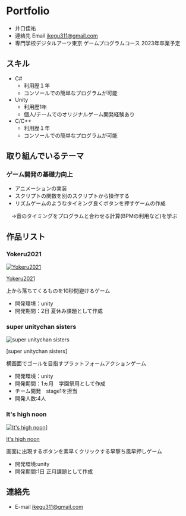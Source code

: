 # Portfolio

- 井口佳祐
- 連絡先 Email [ikegu311@gmail.com](ikegu311@gmail.com)
- 専門学校デジタルアーツ東京 ゲームプログラムコース 2023年卒業予定

## スキル
- C#
  - 利用歴１年
  - コンソールでの簡単なプログラムが可能
- Unity
  - 利用歴1年
  - 個人/チームでのオリジナルゲーム開発経験あり
- C/C++
  - 利用歴１年
  - コンソールでの簡単なプログラムが可能

## 取り組んでいるテーマ
### ゲーム開発の基礎力向上
- アニメーションの実装
- スクリプトの関数を別のスクリプトから操作する
- リズムゲームのようなタイミング良くボタンを押すゲームの作成

　→音のタイミングをプログラムと合わせる計算(BPMの利用など)を学ぶ

## 作品リスト

### Yokeru2021
[![Yokeru2021](https://user-images.githubusercontent.com/82490581/149080201-d90b329f-093c-4bf8-be12-1b780413a56b.png)](https://unityroom.com/games/yokeru2021)


[Yokeru2021](https://unityroom.com/games/yokeru2021)

上から落ちてくるものを10秒間避けるゲーム

- 開発環境：unity
- 開発期間：2日
夏休み課題として作成

###  super unitychan sisters
![super unitychan sisters](https://user-images.githubusercontent.com/82490581/150061975-333adeb4-8433-443f-aacb-07ee51ca5cb8.jpg)

[super unitychan sisters]

横画面でゴールを目指すプラットフォームアクションゲーム

- 開発環境：unity
- 開発期間：1ヵ月　学園祭用として作成
- チーム開発　stage1を担当
- 開発人数:4人

### It's high noon
[![It's high noon](https://user-images.githubusercontent.com/82490581/150062643-8eba44c8-4d4b-4ecd-98ff-ec31167ee2d3.png)](https://unityroom.com/games/itshighnoon)]

[It's high noon](https://unityroom.com/games/itshighnoon)

画面に出現するボタンを素早くクリックする早撃ち風早押しゲーム

- 開発環境:unity
- 開発期間:1日
正月課題として作成

## 連絡先
- E-mail [ikegu311@gmail.com](ikegu311@gmail.com)
